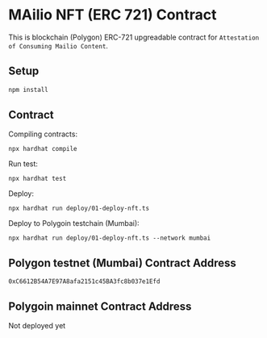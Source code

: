 # MAilio NFT (ERC 721) Contract

This is blockchain (Polygon) ERC-721 upgreadable contract for `Attestation of Consuming Mailio Content`. 

## Setup

```javascript
npm install
```

## Contract

Compiling contracts:
```
npx hardhat compile
```

Run test:
```
npx hardhat test
```

Deploy: 
```
npx hardhat run deploy/01-deploy-nft.ts
```

Deploy to Polygoin testchain (Mumbai):
```
npx hardhat run deploy/01-deploy-nft.ts --network mumbai
```


## Polygon testnet (Mumbai) Contract Address

`0xC6612B54A7E97A8afa2151c45BA3fc8b037e1Efd`

## Polygoin mainnet Contract Address

Not deployed yet